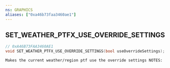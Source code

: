 ```yaml
---
ns: GRAPHICS
aliases: ["0xa46b73faa3460ae1"]
---
```

## SET_WEATHER_PTFX_USE_OVERRIDE_SETTINGS

```c
// 0xA46B73FAA3460AE1
void SET_WEATHER_PTFX_USE_OVERRIDE_SETTINGS(bool useOverrideSettings);
```

```
Makes the current weather/region ptf use the override settings NOTES:
```
